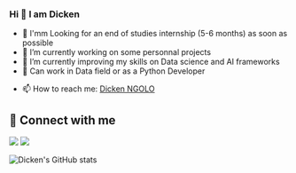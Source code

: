 ### Hi  👋 I am Dicken
<!--
**D-kn/D-kn** is a ✨ _special_ ✨ repository because its `README.md` (this file) appears on your GitHub profile.

Here are some ideas to get you started: -->
- 🎯 I'mm Looking for an end of studies internship (5-6 months) as soon as possible
- 🔭 I’m currently working on some personnal projects 
- 🌱 I’m currently improving my skills on Data science and AI frameworks
- 💬 Can work in Data field or as a Python Developer
<!-- - 👯 I’m looking to collaborate on ... -->
<!-- - 🤔 I’m looking for help with ... -->
<!-- - 💬 Ask me about ... -->
- 📫 How to reach me: <a href="mailto:dickenmoungala@gmail.com">Dicken NGOLO</a>
<!-- - 😄 Pronouns: ... -->
<!-- - ⚡ Fun fact: ... -->

## 📡 Connect with me <br>

<a href="https://www.linkedin.com/in/d-kn/"><img src="https://img.icons8.com/color/95/000000/linkedin.png"/></a>
<a href="https://www.facebook.com/rolvy.ngolomoungala"><img src="https://img.icons8.com/fluency/90/000000/facebook-new.png"/></a><br>

<!-- ![Anurag's GitHub stats](https://github-readme-stats.vercel.app/api?username=anuraghazra&show_icons=true&theme=radical) -->
<!-- [![Top Langs](https://github-readme-stats.vercel.app/api/top-langs/?username=D-kn)](https://github.com/D-kn/github-readme-stats) -->
<!-- [![Top Langs](https://github-readme-stats.vercel.app/api/top-langs/?username=D-kn&show_icons=true&theme=radical) -->

![Dicken's GitHub stats](https://github-readme-stats.vercel.app/api?username=D-kn&show_icons=true)







 

